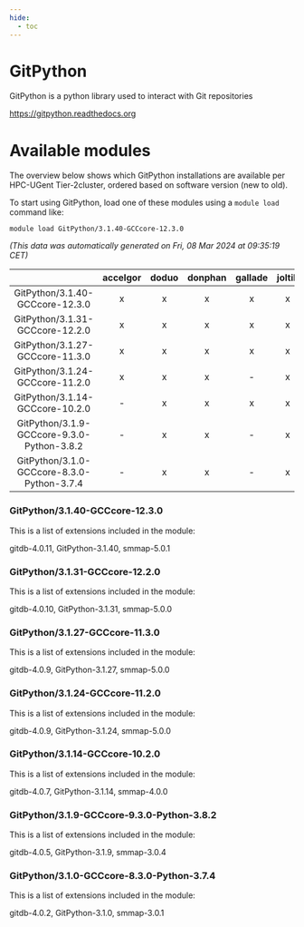 ```yaml
---
hide:
  - toc
---
```


GitPython
=========


GitPython is a python library used to interact with Git repositories

https://gitpython.readthedocs.org
# Available modules


The overview below shows which GitPython installations are available per HPC-UGent Tier-2cluster, ordered based on software version (new to old).

To start using GitPython, load one of these modules using a `module load` command like:

```shell
module load GitPython/3.1.40-GCCcore-12.3.0
```

*(This data was automatically generated on Fri, 08 Mar 2024 at 09:35:19 CET)*  

| |accelgor|doduo|donphan|gallade|joltik|skitty|
| :---: | :---: | :---: | :---: | :---: | :---: | :---: |
|GitPython/3.1.40-GCCcore-12.3.0|x|x|x|x|x|x|
|GitPython/3.1.31-GCCcore-12.2.0|x|x|x|x|x|x|
|GitPython/3.1.27-GCCcore-11.3.0|x|x|x|x|x|x|
|GitPython/3.1.24-GCCcore-11.2.0|x|x|x|-|x|x|
|GitPython/3.1.14-GCCcore-10.2.0|-|x|x|x|x|x|
|GitPython/3.1.9-GCCcore-9.3.0-Python-3.8.2|-|x|x|-|x|x|
|GitPython/3.1.0-GCCcore-8.3.0-Python-3.7.4|-|x|x|-|x|x|


### GitPython/3.1.40-GCCcore-12.3.0

This is a list of extensions included in the module:

gitdb-4.0.11, GitPython-3.1.40, smmap-5.0.1

### GitPython/3.1.31-GCCcore-12.2.0

This is a list of extensions included in the module:

gitdb-4.0.10, GitPython-3.1.31, smmap-5.0.0

### GitPython/3.1.27-GCCcore-11.3.0

This is a list of extensions included in the module:

gitdb-4.0.9, GitPython-3.1.27, smmap-5.0.0

### GitPython/3.1.24-GCCcore-11.2.0

This is a list of extensions included in the module:

gitdb-4.0.9, GitPython-3.1.24, smmap-5.0.0

### GitPython/3.1.14-GCCcore-10.2.0

This is a list of extensions included in the module:

gitdb-4.0.7, GitPython-3.1.14, smmap-4.0.0

### GitPython/3.1.9-GCCcore-9.3.0-Python-3.8.2

This is a list of extensions included in the module:

gitdb-4.0.5, GitPython-3.1.9, smmap-3.0.4

### GitPython/3.1.0-GCCcore-8.3.0-Python-3.7.4

This is a list of extensions included in the module:

gitdb-4.0.2, GitPython-3.1.0, smmap-3.0.1